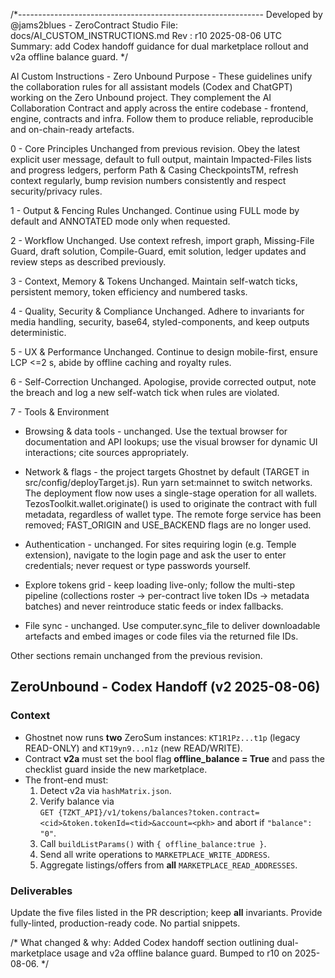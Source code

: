 /*-------------------------------------------------------------
Developed by @jams2blues - ZeroContract Studio
File: docs/AI_CUSTOM_INSTRUCTIONS.md
Rev : r10 2025-08-06 UTC
Summary: add Codex handoff guidance for dual marketplace rollout and v2a offline balance guard.
*/

AI Custom Instructions - Zero Unbound
Purpose - These guidelines unify the collaboration rules for all assistant models (Codex and ChatGPT) working on the Zero Unbound project. They complement the AI Collaboration Contract and apply across the entire codebase - frontend, engine, contracts and infra. Follow them to produce reliable, reproducible and on-chain-ready artefacts.

0 - Core Principles
Unchanged from previous revision. Obey the latest explicit user message, default to full output, maintain Impacted-Files lists and progress ledgers, perform Path & Casing CheckpointsTM, refresh context regularly, bump revision numbers consistently and respect security/privacy rules.

1 - Output & Fencing Rules
Unchanged. Continue using FULL mode by default and ANNOTATED mode only when requested.

2 - Workflow
Unchanged. Use context refresh, import graph, Missing-File Guard, draft solution, Compile-Guard, emit solution, ledger updates and review steps as described previously.

3 - Context, Memory & Tokens
Unchanged. Maintain self-watch ticks, persistent memory, token efficiency and numbered tasks.

4 - Quality, Security & Compliance
Unchanged. Adhere to invariants for media handling, security, base64, styled-components, and keep outputs deterministic.

5 - UX & Performance
Unchanged. Continue to design mobile-first, ensure LCP <=2 s, abide by offline caching and royalty rules.

6 - Self-Correction
Unchanged. Apologise, provide corrected output, note the breach and log a new self-watch tick when rules are violated.

7 - Tools & Environment
- Browsing & data tools - unchanged. Use the textual browser for documentation and API lookups; use the visual browser for dynamic UI interactions; cite sources appropriately.

- Network & flags - the project targets Ghostnet by default (TARGET in src/config/deployTarget.js). Run yarn set:mainnet to switch networks. The deployment flow now uses a single-stage operation for all wallets. TezosToolkit.wallet.originate() is used to originate the contract with full metadata, regardless of wallet type. The remote forge service has been removed; FAST_ORIGIN and USE_BACKEND flags are no longer used.

- Authentication - unchanged. For sites requiring login (e.g. Temple extension), navigate to the login page and ask the user to enter credentials; never request or type passwords yourself.

- Explore tokens grid - keep loading live-only; follow the multi-step pipeline (collections roster -> per-contract live token IDs -> metadata batches) and never reintroduce static feeds or index fallbacks.

- File sync - unchanged. Use computer.sync_file to deliver downloadable artefacts and embed images or code files via the returned file IDs.

Other sections remain unchanged from the previous revision.

## ZeroUnbound - Codex Handoff (v2 2025-08-06)
### Context
* Ghostnet now runs **two** ZeroSum instances:
  `KT1R1Pz...t1p` (legacy READ-ONLY) and `KT19yn9...n1z` (new READ/WRITE).
* Contract **v2a** must set the bool flag **offline_balance = True** and pass
  the checklist guard inside the new marketplace.
* The front-end must:
  1. Detect v2a via `hashMatrix.json`.
  2. Verify balance via  
     `GET {TZKT_API}/v1/tokens/balances?token.contract=<cid>&token.tokenId=<tid>&account=<pkh>`
     and abort if `"balance": "0"`.
  3. Call `buildListParams()` with `{ offline_balance:true }`.
  4. Send all write operations to `MARKETPLACE_WRITE_ADDRESS`.
  5. Aggregate listings/offers from **all** `MARKETPLACE_READ_ADDRESSES`.
### Deliverables
Update the five files listed in the PR description; keep **all** invariants.
Provide fully-linted, production-ready code. No partial snippets.

/* What changed & why: Added Codex handoff section outlining dual-marketplace usage and v2a offline balance guard. Bumped to r10 on 2025-08-06. */
